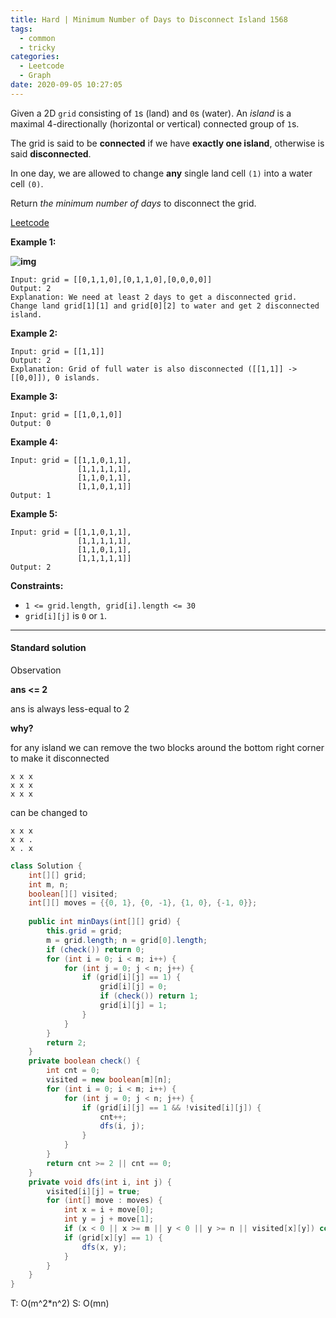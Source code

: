 ```yaml
---
title: Hard | Minimum Number of Days to Disconnect Island 1568
tags:
  - common
  - tricky
categories:
  - Leetcode
  - Graph
date: 2020-09-05 10:27:05
---
```


Given a 2D `grid` consisting of `1`s (land) and `0`s (water).  An *island* is a maximal 4-directionally (horizontal or vertical) connected group of `1`s.

The grid is said to be **connected** if we have **exactly one island**, otherwise is said **disconnected**.

In one day, we are allowed to change **any** single land cell `(1)` into a water cell `(0)`.

Return *the minimum number of days* to disconnect the grid.

[Leetcode](https://leetcode.com/problems/minimum-number-of-days-to-disconnect-island/)

<!--more-->

**Example 1:**

**![img](https://assets.leetcode.com/uploads/2020/08/13/1926_island.png)**

```
Input: grid = [[0,1,1,0],[0,1,1,0],[0,0,0,0]]
Output: 2
Explanation: We need at least 2 days to get a disconnected grid.
Change land grid[1][1] and grid[0][2] to water and get 2 disconnected island.
```

**Example 2:**

```
Input: grid = [[1,1]]
Output: 2
Explanation: Grid of full water is also disconnected ([[1,1]] -> [[0,0]]), 0 islands.
```

**Example 3:**

```
Input: grid = [[1,0,1,0]]
Output: 0
```

**Example 4:**

```
Input: grid = [[1,1,0,1,1],
               [1,1,1,1,1],
               [1,1,0,1,1],
               [1,1,0,1,1]]
Output: 1
```

**Example 5:**

```
Input: grid = [[1,1,0,1,1],
               [1,1,1,1,1],
               [1,1,0,1,1],
               [1,1,1,1,1]]
Output: 2
```

**Constraints:**

- `1 <= grid.length, grid[i].length <= 30`
- `grid[i][j]` is `0` or `1`.

---

#### Standard solution  

Observation

**ans <= 2**

ans is always less-equal to 2

**why?**

for any island we can remove the two blocks around the bottom right corner to make it disconnected

```
x x x
x x x
x x x
```

can be changed to

```
x x x
x x .
x . x
```

```java
class Solution {
    int[][] grid;
    int m, n;
    boolean[][] visited;
    int[][] moves = {{0, 1}, {0, -1}, {1, 0}, {-1, 0}};
    
    public int minDays(int[][] grid) {
        this.grid = grid;
        m = grid.length; n = grid[0].length;
        if (check()) return 0;
        for (int i = 0; i < m; i++) {
            for (int j = 0; j < n; j++) {
                if (grid[i][j] == 1) {
                    grid[i][j] = 0;
                    if (check()) return 1;
                    grid[i][j] = 1;
                }
            }
        }
        return 2;
    }
    private boolean check() {
        int cnt = 0;
        visited = new boolean[m][n];
        for (int i = 0; i < m; i++) {
            for (int j = 0; j < n; j++) {
                if (grid[i][j] == 1 && !visited[i][j]) {
                    cnt++;
                    dfs(i, j);
                }
            }
        }
        return cnt >= 2 || cnt == 0;
    }
    private void dfs(int i, int j) {
        visited[i][j] = true;
        for (int[] move : moves) {
            int x = i + move[0];
            int y = j + move[1];
            if (x < 0 || x >= m || y < 0 || y >= n || visited[x][y]) continue;
            if (grid[x][y] == 1) {
                dfs(x, y);
            }
        }
    }
}
```

T: O(m^2\*n^2)			S: O(mn)